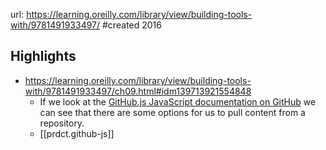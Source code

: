
url: https://learning.oreilly.com/library/view/building-tools-with/9781491933497/
#created 2016
## Highlights

- https://learning.oreilly.com/library/view/building-tools-with/9781491933497/ch09.html#idm139713921554848
  - If we look at the [GitHub.js JavaScript documentation on GitHub](https://github.com/michael/github) we can see that there are some options for us to pull content from a repository.
  - [[prdct.github-js]]